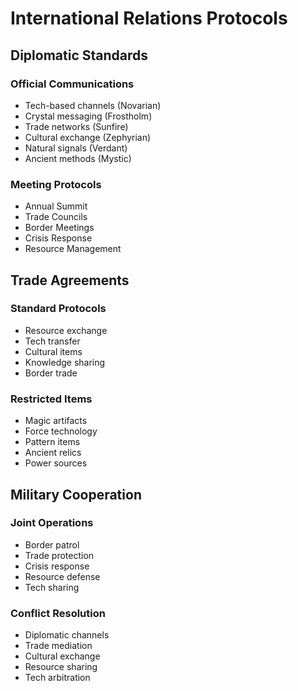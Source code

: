 # International Relations Protocols

## Diplomatic Standards

### Official Communications
- Tech-based channels (Novarian)
- Crystal messaging (Frostholm)
- Trade networks (Sunfire)
- Cultural exchange (Zephyrian)
- Natural signals (Verdant)
- Ancient methods (Mystic)

### Meeting Protocols
- Annual Summit
- Trade Councils
- Border Meetings
- Crisis Response
- Resource Management

## Trade Agreements

### Standard Protocols
- Resource exchange
- Tech transfer
- Cultural items
- Knowledge sharing
- Border trade

### Restricted Items
- Magic artifacts
- Force technology
- Pattern items
- Ancient relics
- Power sources

## Military Cooperation

### Joint Operations
- Border patrol
- Trade protection
- Crisis response
- Resource defense
- Tech sharing

### Conflict Resolution
- Diplomatic channels
- Trade mediation
- Cultural exchange
- Resource sharing
- Tech arbitration
